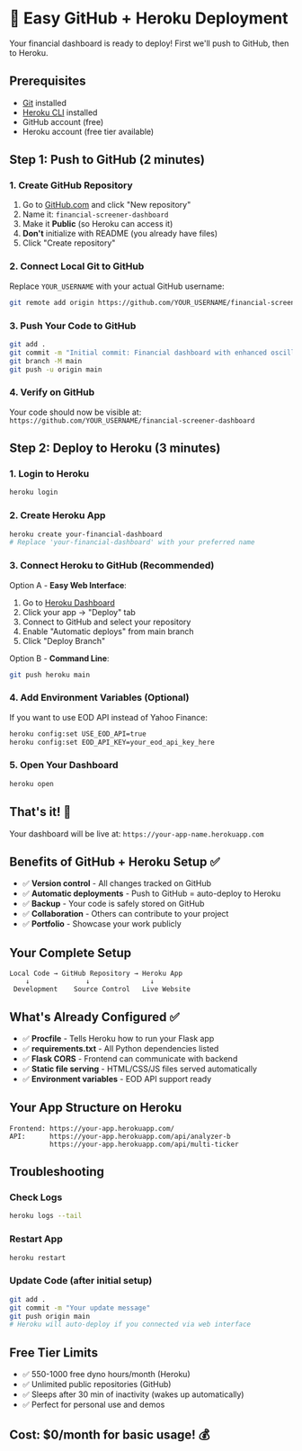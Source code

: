 # 🚀 Easy GitHub + Heroku Deployment

Your financial dashboard is ready to deploy! First we'll push to GitHub, then to Heroku.

## Prerequisites
- [Git](https://git-scm.com/) installed
- [Heroku CLI](https://devcenter.heroku.com/articles/heroku-cli) installed
- GitHub account (free)
- Heroku account (free tier available)

## Step 1: Push to GitHub (2 minutes)

### 1. Create GitHub Repository
1. Go to [GitHub.com](https://github.com) and click "New repository"
2. Name it: `financial-screener-dashboard`
3. Make it **Public** (so Heroku can access it)
4. **Don't** initialize with README (you already have files)
5. Click "Create repository"

### 2. Connect Local Git to GitHub
Replace `YOUR_USERNAME` with your actual GitHub username:
```bash
git remote add origin https://github.com/YOUR_USERNAME/financial-screener-dashboard.git
```

### 3. Push Your Code to GitHub
```bash
git add .
git commit -m "Initial commit: Financial dashboard with enhanced oscillators"
git branch -M main
git push -u origin main
```

### 4. Verify on GitHub
Your code should now be visible at: `https://github.com/YOUR_USERNAME/financial-screener-dashboard`

## Step 2: Deploy to Heroku (3 minutes)

### 1. Login to Heroku
```bash
heroku login
```

### 2. Create Heroku App
```bash
heroku create your-financial-dashboard
# Replace 'your-financial-dashboard' with your preferred name
```

### 3. Connect Heroku to GitHub (Recommended)
Option A - **Easy Web Interface**:
1. Go to [Heroku Dashboard](https://dashboard.heroku.com/)
2. Click your app → "Deploy" tab
3. Connect to GitHub and select your repository
4. Enable "Automatic deploys" from main branch
5. Click "Deploy Branch"

Option B - **Command Line**:
```bash
git push heroku main
```

### 4. Add Environment Variables (Optional)
If you want to use EOD API instead of Yahoo Finance:
```bash
heroku config:set USE_EOD_API=true
heroku config:set EOD_API_KEY=your_eod_api_key_here
```

### 5. Open Your Dashboard
```bash
heroku open
```

## That's it! 🎉

Your dashboard will be live at: `https://your-app-name.herokuapp.com`

## Benefits of GitHub + Heroku Setup ✅

- ✅ **Version control** - All changes tracked on GitHub
- ✅ **Automatic deployments** - Push to GitHub = auto-deploy to Heroku
- ✅ **Backup** - Your code is safely stored on GitHub
- ✅ **Collaboration** - Others can contribute to your project
- ✅ **Portfolio** - Showcase your work publicly

## Your Complete Setup

```
Local Code → GitHub Repository → Heroku App
    ↓              ↓               ↓
 Development    Source Control   Live Website
```

## What's Already Configured ✅

- ✅ **Procfile** - Tells Heroku how to run your Flask app
- ✅ **requirements.txt** - All Python dependencies listed  
- ✅ **Flask CORS** - Frontend can communicate with backend
- ✅ **Static file serving** - HTML/CSS/JS files served automatically
- ✅ **Environment variables** - EOD API support ready

## Your App Structure on Heroku

```
Frontend: https://your-app.herokuapp.com/
API:      https://your-app.herokuapp.com/api/analyzer-b
          https://your-app.herokuapp.com/api/multi-ticker
```

## Troubleshooting

### Check Logs
```bash
heroku logs --tail
```

### Restart App
```bash
heroku restart
```

### Update Code (after initial setup)
```bash
git add .
git commit -m "Your update message"
git push origin main
# Heroku will auto-deploy if you connected via web interface
```

## Free Tier Limits
- ✅ 550-1000 free dyno hours/month (Heroku)
- ✅ Unlimited public repositories (GitHub)
- ✅ Sleeps after 30 min of inactivity (wakes up automatically)
- ✅ Perfect for personal use and demos

## Cost: $0/month for basic usage! 💰 